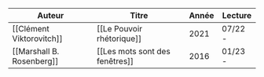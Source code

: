 | Auteur                    | Titre                          | Année | Lecture   |
| ------------------------- | ------------------------------ | ----- | --------- |
| [[Clément Viktorovitch]]  | [[Le Pouvoir rhétorique]]      | 2021  | 07/22 - |
| [[Marshall B. Rosenberg]] | [[Les mots sont des fenêtres]] | 2016  | 01/23 -          |
